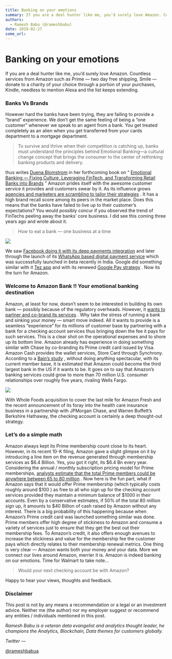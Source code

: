 ```yaml
---
title: Banking on your emotions
summary: If you are a deal hunter like me, you’d surely love Amazon. Countless services from Amazon such as Prime — two day free shipping, Smile — donate to a charity of your choice through a portion of your purchases, Kindle, needless to mention Alexa and the list keeps extending. Banks Vs Brands However hard the banks have been trying, they are failing to provide a “brand” experience. We don’t get the same feeling of being a “one customer” whenever we speak to an agent from a bank. You get treated comp
authors:
  - Ramesh Babu (@rameshbabu)
date: 2019-02-27
some_url: 
---
```


# Banking on your emotions


If you are a deal hunter like me, you’d surely love Amazon. Countless services from Amazon such as Prime — two day free shipping, Smile — donate to a charity of your choice through a portion of your purchases, Kindle, needless to mention Alexa and the list keeps extending.

### Banks Vs Brands
However hard the banks have been trying, they are failing to provide a “brand” experience. We don’t get the same feeling of being a “one customer” whenever we speak to an agent from a bank. You get treated completely as an alien when you get transferred from your cards department to a mortgage department.
> To survive and thrive when their competition is catching up, banks must understand the principles behind Emotional Banking―a cultural change concept that brings the consumer to the center of rethinking banking products and delivery.

thus writes 
[Duena Blomstrom](https://www.linkedin.com/in/duenablomstrom/)
 in her forthcoming book on “ 
[Emotional Banking — Fixing Culture, Leveraging FinTech, and Transforming Retail Banks into Brands](https://www.amazon.co.uk/dp/3319756524/)
 ”
Amazon prides itself with the awesome customer service it provides and customers swear by it. As its influence grows 
[agencies and marketers are scrambling to tailor their strategies](https://www.nytimes.com/2017/07/31/business/media/amazon-advertising.html)
 . It has a high brand recall score among its peers in the market place.
Does this means that the banks have failed to live up to their customer’s expectations? You would possibly concur if you observed the trend of FinTechs peeling away the banks’ core business. I did see this coming three years ago and wrote about it.
> How to eat a bank — one business at a time


![](https://api.kauri.io:443/ipfs/QmRc9LegnECrNGSJt7TmYM3qvHQwfb5yWMkekGAWSWk8Nu)

We saw 
[Facebook doing it with its deep payments integration](https://techcrunch.com/2017/01/12/what-facebooks-european-payment-license-could-mean-for-banks/)
 and later through the launch of its 
[WhatsApp based digital payment service](https://www.theverge.com/2018/2/8/16991520/whatsapp-digital-payments-india-beta-launch)
 which was successfully launched in beta recently in India. Google did something similar with it 
[Tez app](https://economictimes.indiatimes.com/small-biz/startups/newsbuzz/pay-utility-bills-now-with-google-tez/articleshow/62983020.cms)
 and with its renewed 
[Google Pay strategy](https://www.blog.google/topics/shopping-payments/say-hello-to-google-pay/)
 . Now its the turn for Amazon.

### Welcome to Amazon Bank !! Your emotional banking destination
Amazon, at least for now, doesn’t seem to be interested in building its own bank — possibly because of the regulatory overheads. However, it 
[wants to partner and co-brand its services](https://www.bloomberg.com/news/articles/2018-03-05/amazon-in-talks-with-jpmorgan-over-checking-accounts-wsj-says)
 . Why take the stress of running a bank and sinking your money — smart move indeed.
All it wants to provide is a seamless “experience” for its millions of customer base by partnering with a bank for a checking account services thus bringing down the fee it pays for such services. This is a clear shot on the operational expenses and to shore up its bottom line. Amazon already has experience in doing something similar with Chase by co-branding its Prime credit card issued by Visa. Amazon Cash provides the wallet services, Store Card through Synchrony.
According to a 
[Bain’s study](https://www.cnbc.com/2018/03/06/amazon-could-become-the-third-biggest-us-bank-if-it-wants-to-bain-study.html)
 , without doing anything spectacular, with its current member base, it is estimated that Amazon could become the third largest bank in the US if it wants to be. It goes on to say that Amazon’s banking services could grow to more than 70 million U.S. consumer relationships over roughly five years, rivaling Wells Fargo.

![](https://api.kauri.io:443/ipfs/QmP3ZPqo9zP1pLzB8TsxXYuLqrqs33EqxfZ7RUkjeuTwdy)

With Whole Foods acquisition to cover the last mile for Amazon Fresh and the recent announcement of its foray into the health care insurance business in a partnership with JPMorgan Chase, and Warren Buffett’s Berkshire Hathaway, the checking account is certainly a deep thought-out strategy.

### Let’s do a simple math
Amazon always kept its Prime membership count close to its heart. However, in its recent 10-K filing, Amazon gave a slight glimpse on it by introducing a line item on the revenue generated through membership services as $6.4 Billion. Yes, you got it right, its $6.4 Bn every year. Considering the annual / monthly subscription pricing model for Prime memberships, 
[analysts estimate that the total Prime members could be anywhere between 65 to 80 million](https://www.cnbc.com/2017/02/17/amazon-hints-at-its-big-secret-how-many-prime-members-it-has.html)
 .
Now here is the fun part, what if Amazon says that it would offer Prime membership (which typically costs roughly around $100 ) as free to all who sign up for the checking account services provided they maintain a minimum balance of $1000 in their accounts. Even by a conservative estimates, if 50% of the total 80 million sign up, it amounts to $40 Billion of cash raised by Amazon without any interest. There is a big probability of this happening because when Amazon’s Prime credit card was launched something similar was done.
Prime members offer high degree of stickiness to Amazon and consume a variety of services just to ensure that they get the best out their membership fees. To Amazon’s credit, it also offers enough avenues to increase the stickiness and value for the membership fee the customer pays which directly relates to their membership renewal metrics.
One thing is very clear — Amazon wants both your money and your data. More we connect our lives around Amazon, merrier it is.
Amazon is indeed banking on our emotions. Time for Walmart to take note…
> Would your next checking account be with Amazon?

Happy to hear your views, thoughts and feedback.

### Disclaimer
This post is not by any means a recommendation or a legal or an investment advice. Neither me (the author) nor my employer suggest or recommend any entities / individuals mentioned in this post.
 
_Ramesh Babu is a veteran data evangelist and analytics thought leader, he champions the Analytics, Blockchain, Data themes for customers globally._
 
 
_Twitter —_
  
[@rameshbabua](https://twitter.com/rameshbabua)
 
